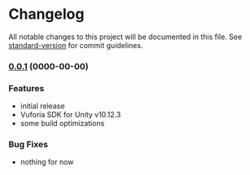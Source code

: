 # Changelog

All notable changes to this project will be documented in this file. See [standard-version](https://github.com/conventional-changelog/standard-version) for commit guidelines.

### [0.0.1](https://github.com/davimedio01/Gesture-Recognition-for-Augmented-Reality) (0000-00-00)

### Features

* initial release
* Vuforia SDK for Unity v10.12.3
* some build optimizations

### Bug Fixes

* nothing for now
